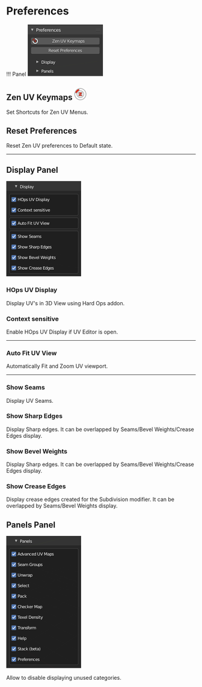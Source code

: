 # Preferences
!!! Panel
    ![Preferences](img/screen/preferences/MainPanel_2_1_3.png)

## Zen UV Keymaps ![Zen UV Pie Menu](img/icons/zen-uv@2x.png)
Set Shortcuts for Zen UV Menus.

## Reset Preferences
Reset Zen UV preferences to Default state.

---

## Display Panel
![Preferences](img/screen/preferences/PanelDisplay.png)

### HOps UV Display 
Display UV's in 3D View using Hard Ops addon.

### Context sensitive
Enable HOps UV Display if UV Editor is open.

---
### Auto Fit UV View 
Automatically Fit and Zoom UV viewport.

---
### Show Seams

Display UV Seams.

### Show Sharp Edges

Display Sharp edges. It can be overlapped by Seams/Bevel Weights/Crease Edges display.

### Show Bevel Weights

Display Sharp edges. It can be overlapped by Seams/Bevel Weights/Crease Edges display.

### Show Crease Edges

Display crease edges created for the Subdivision modifier. It can be overlapped by Seams/Bevel Weights display.

## Panels Panel
![Preferences](img/screen/preferences/PanelPanels.png)

Allow to disable displaying unused categories.